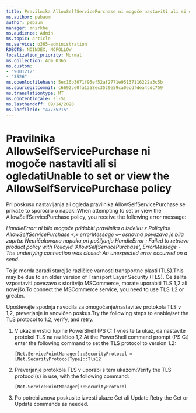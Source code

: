 ```yaml
---
title: Pravilnika AllowSelfServicePurchase ni mogoče nastaviti ali si ogledati
ms.author: pebaum
author: pebaum
manager: mnirkhe
ms.audience: Admin
ms.topic: article
ms.service: o365-administration
ROBOTS: NOINDEX, NOFOLLOW
localization_priority: Normal
ms.collection: Adm_O365
ms.custom:
- "9001212"
- "3526"
ms.openlocfilehash: 5ec16b3071f95ef52af2771e95137116222a3c5b
ms.sourcegitcommit: c6692ce0fa1358ec3529e59ca0ecdfdea4cdc759
ms.translationtype: MT
ms.contentlocale: sl-SI
ms.lasthandoff: 09/14/2020
ms.locfileid: "47735215"
---
```

# <a name="unable-to-set-or-view-the-allowselfservicepurchase-policy"></a><span data-ttu-id="1bf0c-102">Pravilnika AllowSelfServicePurchase ni mogoče nastaviti ali si ogledati</span><span class="sxs-lookup"><span data-stu-id="1bf0c-102">Unable to set or view the AllowSelfServicePurchase policy</span></span>

<span data-ttu-id="1bf0c-103">Pri poskusu nastavljanja ali ogleda pravilnika AllowSelfServicePurchase se prikaže to sporočilo o napaki:</span><span class="sxs-lookup"><span data-stu-id="1bf0c-103">When attempting to set or view the AllowSelfServicePurchase policy, you receive the following error message:</span></span>

<span data-ttu-id="1bf0c-104">*HandleError: ni bilo mogoče pridobiti pravilnika o izdelku z PolicyId» AllowSelfServicePurchase «,» errorMessage «– osnovna povezava je bila zaprta: Nepričakovana napaka pri pošiljanju.*</span><span class="sxs-lookup"><span data-stu-id="1bf0c-104">*HandleError : Failed to retrieve product policy with PolicyId 'AllowSelfServicePurchase', ErrorMessage - The underlying connection was closed: An unexpected error occurred on a send.*</span></span>

<span data-ttu-id="1bf0c-105">To je morda zaradi starejše različice varnosti transportne plasti (TLS).</span><span class="sxs-lookup"><span data-stu-id="1bf0c-105">This may be due to an older version of Transport Layer Security (TLS).</span></span> <span data-ttu-id="1bf0c-106">Če želite vzpostaviti povezavo s storitvijo MSCommerce, morate uporabiti TLS 1,2 ali novejšo.</span><span class="sxs-lookup"><span data-stu-id="1bf0c-106">To connect the MSCommerce service, you need to use TLS 1.2 or greater.</span></span>  

<span data-ttu-id="1bf0c-107">Upoštevajte spodnja navodila za omogočanje/nastavitev protokola TLS v 1,2, preverjanje in vnovičen poskus.</span><span class="sxs-lookup"><span data-stu-id="1bf0c-107">Try the following steps to enable/set the TLS protocol to 1.2, verify, and retry.</span></span>
 1. <span data-ttu-id="1bf0c-108">V ukazni vrstici lupine PowerShell (PS C: \) vnesite ta ukaz, da nastavite protokol TLS na različico 1,2:</span><span class="sxs-lookup"><span data-stu-id="1bf0c-108">At the PowerShell command prompt (PS C:\) enter the following command to set the TLS protocol to version 1.2:</span></span>

    `[Net.ServicePointManager]::SecurityProtocol = [Net.SecurityProtocolType]::Tls12`

2. <span data-ttu-id="1bf0c-109">Preverjanje protokola TLS v uporabi s tem ukazom:</span><span class="sxs-lookup"><span data-stu-id="1bf0c-109">Verify the TLS protocol(s) in use, with the following command:</span></span>

    `[Net.ServicePointManager]::SecurityProtocol` 

3. <span data-ttu-id="1bf0c-110">Po potrebi znova poskusite izvesti ukaze Get ali Update.</span><span class="sxs-lookup"><span data-stu-id="1bf0c-110">Retry the Get or Update commands as needed.</span></span>


